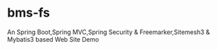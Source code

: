 # bms-fs
An Spring Boot,Spring MVC,Spring Security &amp; Freemarker,Sitemesh3 &amp; Mybatis3 based Web  Site Demo
